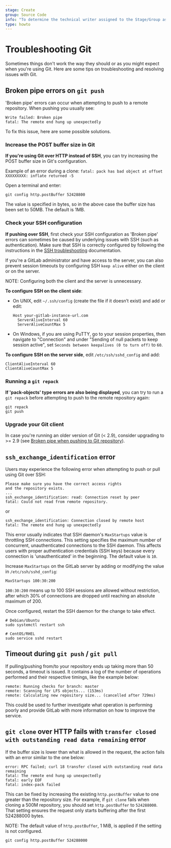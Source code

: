 ```yaml
---
stage: Create
group: Source Code
info: "To determine the technical writer assigned to the Stage/Group associated with this page, see https://about.gitlab.com/handbook/engineering/ux/technical-writing/#assignments"
type: howto
---
```


# Troubleshooting Git

Sometimes things don't work the way they should or as you might expect when
you're using Git. Here are some tips on troubleshooting and resolving issues
with Git.

## Broken pipe errors on `git push`

'Broken pipe' errors can occur when attempting to push to a remote repository.
When pushing you usually see:

```plaintext
Write failed: Broken pipe
fatal: The remote end hung up unexpectedly
```

To fix this issue, here are some possible solutions.

### Increase the POST buffer size in Git

**If you're using Git over HTTP instead of SSH**, you can try increasing the POST buffer size in Git's
configuration.

Example of an error during a clone:
`fatal: pack has bad object at offset XXXXXXXXX: inflate returned -5`

Open a terminal and enter:

```shell
git config http.postBuffer 52428800
```

The value is specified in bytes, so in the above case the buffer size has been
set to 50MB. The default is 1MB.

### Check your SSH configuration

**If pushing over SSH**, first check your SSH configuration as 'Broken pipe'
errors can sometimes be caused by underlying issues with SSH (such as
authentication). Make sure that SSH is correctly configured by following the
instructions in the [SSH troubleshooting](../../ssh/README.md#troubleshooting-ssh-connections) documentation.

If you're a GitLab administrator and have access to the server, you can also prevent
session timeouts by configuring SSH `keep alive` either on the client or on the server.

NOTE:
Configuring both the client and the server is unnecessary.

**To configure SSH on the client side**:

- On UNIX, edit `~/.ssh/config` (create the file if it doesn’t exist) and
  add or edit:

  ```plaintext
  Host your-gitlab-instance-url.com
    ServerAliveInterval 60
    ServerAliveCountMax 5
  ```

- On Windows, if you are using PuTTY, go to your session properties, then
  navigate to "Connection" and under "Sending of null packets to keep
  session active", set `Seconds between keepalives (0 to turn off)` to `60`.

**To configure SSH on the server side**, edit `/etc/ssh/sshd_config` and add:

```plaintext
ClientAliveInterval 60
ClientAliveCountMax 5
```

### Running a `git repack`

**If 'pack-objects' type errors are also being displayed**, you can try to
run a `git repack` before attempting to push to the remote repository again:

```shell
git repack
git push
```

### Upgrade your Git client

In case you're running an older version of Git (< 2.9), consider upgrading
to >= 2.9 (see [Broken pipe when pushing to Git repository](https://stackoverflow.com/questions/19120120/broken-pipe-when-pushing-to-git-repository/36971469#36971469)).

## `ssh_exchange_identification` error

Users may experience the following error when attempting to push or pull
using Git over SSH:

```plaintext
Please make sure you have the correct access rights
and the repository exists.
...
ssh_exchange_identification: read: Connection reset by peer
fatal: Could not read from remote repository.
```

or

```plaintext
ssh_exchange_identification: Connection closed by remote host
fatal: The remote end hung up unexpectedly
```

This error usually indicates that SSH daemon's `MaxStartups` value is throttling
SSH connections. This setting specifies the maximum number of concurrent, unauthenticated
connections to the SSH daemon. This affects users with proper authentication
credentials (SSH keys) because every connection is 'unauthenticated' in the
beginning. The default value is `10`.

Increase `MaxStartups` on the GitLab server
by adding or modifying the value in `/etc/ssh/sshd_config`:

```plaintext
MaxStartups 100:30:200
```

`100:30:200` means up to 100 SSH sessions are allowed without restriction,
after which 30% of connections are dropped until reaching an absolute maximum of 200.

Once configured, restart the SSH daemon for the change to take effect.

```shell
# Debian/Ubuntu
sudo systemctl restart ssh

# CentOS/RHEL
sudo service sshd restart
```

## Timeout during `git push` / `git pull`

If pulling/pushing from/to your repository ends up taking more than 50 seconds,
a timeout is issued. It contains a log of the number of operations performed
and their respective timings, like the example below:

```plaintext
remote: Running checks for branch: master
remote: Scanning for LFS objects... (153ms)
remote: Calculating new repository size... (cancelled after 729ms)
```

This could be used to further investigate what operation is performing poorly
and provide GitLab with more information on how to improve the service.

## `git clone` over HTTP fails with `transfer closed with outstanding read data remaining` error

If the buffer size is lower than what is allowed in the request, the action fails with an error similar to the one below:

```plaintext
error: RPC failed; curl 18 transfer closed with outstanding read data remaining
fatal: The remote end hung up unexpectedly
fatal: early EOF
fatal: index-pack failed
```

This can be fixed by increasing the existing `http.postBuffer` value to one greater than the repository size. For example, if `git clone` fails when cloning a 500M repository, you should set `http.postBuffer` to `524288000`. That setting ensures the request only starts buffering after the first 524288000 bytes.

NOTE:
The default value of `http.postBuffer`, 1 MiB, is applied if the setting is not configured.

```shell
git config http.postBuffer 524288000
```
